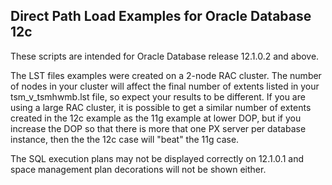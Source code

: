 <h2>Direct Path Load Examples for Oracle Database 12c</h2>

These scripts are intended for Oracle Database release 12.1.0.2 and above.

The LST files examples were created on a 2-node RAC cluster. The number of nodes in your cluster will affect the final number of extents listed in your tsm_v_tsmhwmb.lst file, so expect your results to be different. If you are using a large RAC cluster, it is possible to get a similar number of extents created in the 12c example as the 11g example at lower DOP, but if you increase the DOP so that there is more that one PX server per database instance, then the the 12c case will "beat" the 11g case.

The SQL execution plans may not be displayed correctly on 12.1.0.1 and space management plan decorations will not be shown either.
